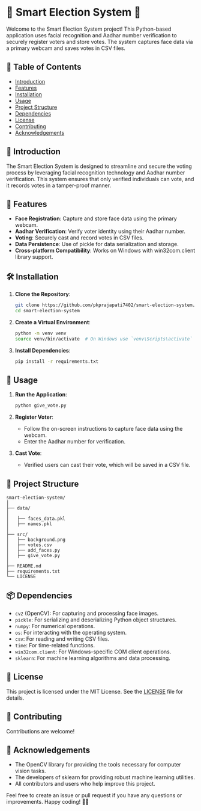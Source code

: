 # 🎉 Smart Election System 🎉

Welcome to the Smart Election System project! This Python-based application uses facial recognition and Aadhar number verification to securely register voters and store votes. The system captures face data via a primary webcam and saves votes in CSV files.

## 📑 Table of Contents
- [Introduction](#introduction)
- [Features](#features)
- [Installation](#installation)
- [Usage](#usage)
- [Project Structure](#project-structure)
- [Dependencies](#dependencies)
- [License](#license)
- [Contributing](#contributing)
- [Acknowledgements](#acknowledgements)

## 🌟 Introduction
The Smart Election System is designed to streamline and secure the voting process by leveraging facial recognition technology and Aadhar number verification. This system ensures that only verified individuals can vote, and it records votes in a tamper-proof manner.

## 🚀 Features
- **Face Registration**: Capture and store face data using the primary webcam.
- **Aadhar Verification**: Verify voter identity using their Aadhar number.
- **Voting**: Securely cast and record votes in CSV files.
- **Data Persistence**: Use of pickle for data serialization and storage.
- **Cross-platform Compatibility**: Works on Windows with win32com.client library support.

## 🛠️ Installation
1. **Clone the Repository**:
   ```bash
   git clone https://github.com/pkprajapati7402/smart-election-system.git
   cd smart-election-system
   ```

2. **Create a Virtual Environment**:
   ```bash
   python -m venv venv
   source venv/bin/activate  # On Windows use `venv\Scripts\activate`
   ```

3. **Install Dependencies**:
   ```bash
   pip install -r requirements.txt
   ```

## 🚦 Usage
1. **Run the Application**:
   ```bash
   python give_vote.py
   ```

2. **Register Voter**:
   - Follow the on-screen instructions to capture face data using the webcam.
   - Enter the Aadhar number for verification.

3. **Cast Vote**:
   - Verified users can cast their vote, which will be saved in a CSV file.

## 📁 Project Structure
```
smart-election-system/
│
├── data/
│  
│   ├── faces_data.pkl
│   ├── names.pkl
│
├── src/
│   ├── background.png
│   ├── votes.csv
│   ├── add_faces.py
│   ├── give_vote.py
│
├── README.md
├── requirements.txt
└── LICENSE
```

## 📦 Dependencies
- `cv2` (OpenCV): For capturing and processing face images.
- `pickle`: For serializing and deserializing Python object structures.
- `numpy`: For numerical operations.
- `os`: For interacting with the operating system.
- `csv`: For reading and writing CSV files.
- `time`: For time-related functions.
- `win32com.client`: For Windows-specific COM client operations.
- `sklearn`: For machine learning algorithms and data processing.

## 📜 License
This project is licensed under the MIT License. See the [LICENSE](LICENSE.txt) file for details.

## 🤝 Contributing
Contributions are welcome!

## 🙏 Acknowledgements
- The OpenCV library for providing the tools necessary for computer vision tasks.
- The developers of sklearn for providing robust machine learning utilities.
- All contributors and users who help improve this project.

Feel free to create an issue or pull request if you have any questions or improvements. Happy coding! 🎨✨
